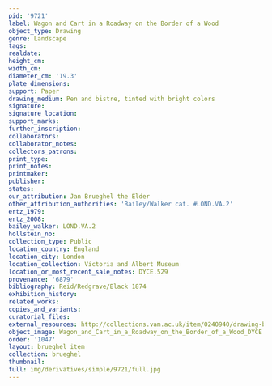 ```yaml
---
pid: '9721'
label: Wagon and Cart in a Roadway on the Border of a Wood
object_type: Drawing
genre: Landscape
tags: 
realdate: 
height_cm: 
width_cm: 
diameter_cm: '19.3'
plate_dimensions: 
support: Paper
drawing_medium: Pen and bistre, tinted with bright colors
signature: 
signature_location: 
support_marks: 
further_inscription: 
collaborators: 
collaborator_notes: 
collectors_patrons: 
print_type: 
print_notes: 
printmaker: 
publisher: 
states: 
our_attribution: Jan Brueghel the Elder
other_attribution_authorities: 'Bailey/Walker cat. #LOND.VA.2'
ertz_1979: 
ertz_2008: 
bailey_walker: LOND.VA.2
hollstein_no: 
collection_type: Public
location_country: England
location_city: London
location_collection: Victoria and Albert Museum
location_or_most_recent_sale_notes: DYCE.529
provenance: '6879'
bibliography: Reid/Redgrave/Black 1874
exhibition_history: 
related_works: 
copies_and_variants: 
curatorial_files: 
external_resources: http://collections.vam.ac.uk/item/O240940/drawing-brueghel-jan-the/
object_image: Wagon_and_Cart_in_a_Roadway_on_the_Border_of_a_Wood_DYCE.529_V_A.jpg
order: '1047'
layout: brueghel_item
collection: brueghel
thumbnail: 
full: img/derivatives/simple/9721/full.jpg
---
```


